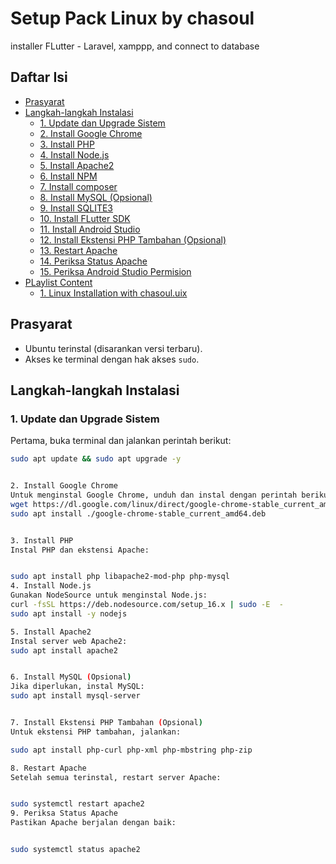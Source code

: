 # Setup Pack Linux by chasoul
installer FLutter - Laravel, xamppp, and connect to database

## Daftar Isi

- [Prasyarat](#prasyarat)
- [Langkah-langkah Instalasi](#langkah-langkah-instalasi)
  - [1. Update dan Upgrade Sistem](#1-update-dan-upgrade-sistem)
  - [2. Install Google Chrome](#2-install-google-chrome)
  - [3. Install PHP](#3-install-php)
  - [4. Install Node.js](#4-install-nodejs)
  - [5. Install Apache2](#5-install-apache2)
  - [6. Install NPM](#5-install-apache2)
  - [7. Install composer](#5-install-apache2)
  - [8. Install MySQL (Opsional)](#6-install-mysql-opsional)
  - [9. Install SQLITE3](#6-install-mysql-opsional)
  - [10. Install FLutter SDK](#6-install-mysql-opsional)
  - [11. Install Android Studio](#6-install-mysql-opsional)
  - [12. Install Ekstensi PHP Tambahan (Opsional)](#7-install-ekstensi-php-tambahan-opsional)
  - [13. Restart Apache](#8-restart-apache)
  - [14. Periksa Status Apache](#9-periksa-status-apache)
  - [15. Periksa Android Studio Permision](#9-periksa-status-apache)
- [PLaylist Content](#prasyarat)
    - [1. Linux Installation with chasoul.uix ](#9-periksa-status-apache)

## Prasyarat

- Ubuntu terinstal (disarankan versi terbaru).
- Akses ke terminal dengan hak akses `sudo`.

## Langkah-langkah Instalasi

### 1. Update dan Upgrade Sistem

Pertama, buka terminal dan jalankan perintah berikut:

```bash
sudo apt update && sudo apt upgrade -y


2. Install Google Chrome
Untuk menginstal Google Chrome, unduh dan instal dengan perintah berikut:
wget https://dl.google.com/linux/direct/google-chrome-stable_current_amd64.deb
sudo apt install ./google-chrome-stable_current_amd64.deb


3. Install PHP
Instal PHP dan ekstensi Apache:


sudo apt install php libapache2-mod-php php-mysql
4. Install Node.js
Gunakan NodeSource untuk menginstal Node.js:
curl -fsSL https://deb.nodesource.com/setup_16.x | sudo -E  -
sudo apt install -y nodejs

5. Install Apache2
Instal server web Apache2:
sudo apt install apache2


6. Install MySQL (Opsional)
Jika diperlukan, instal MySQL:
sudo apt install mysql-server


7. Install Ekstensi PHP Tambahan (Opsional)
Untuk ekstensi PHP tambahan, jalankan:

sudo apt install php-curl php-xml php-mbstring php-zip

8. Restart Apache
Setelah semua terinstal, restart server Apache:


sudo systemctl restart apache2
9. Periksa Status Apache
Pastikan Apache berjalan dengan baik:


sudo systemctl status apache2

